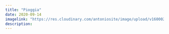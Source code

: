 ```yaml
---
title: "Pioggia"
date: 2020-09-14
imagelink: "https://res.cloudinary.com/antoniosite/image/upload/v1600028301/Foto/59204076_344744212892275_6333770605231181465_n.jpg_l68wae.jpg"
description:
---
```

